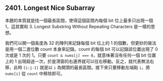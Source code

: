 ## 2401. Longest Nice Subarray

本題的本質就是找一個最長區間，使得這個區間內每個 bit 位上最多只出現一個 1，這其實和 3. Longest Substring Without Repeating Characters 是一樣的思想。


我們可以開一個長度為 32 的陣列來記錄每個 bit 位上的 1 的個數，但更妙的做法是用一個二進位數 count 本身來記錄。count 的每個 bit 可以記錄該位置出現了 0 次或是 1 次的 1。只要 `count & nums[j] === 0`，就意味著沒有任何一個 bit 位置上的 1 出現超過一次，於是滑窗的右邊界就可以往右移動。反之，就代表無法右移，此時 `[i:j-1]` 就是以 `i` 為開頭的最長區間。接下來只要移動左端點 `i`，將 `nums[i]` 從 `count` 中移除即可。
